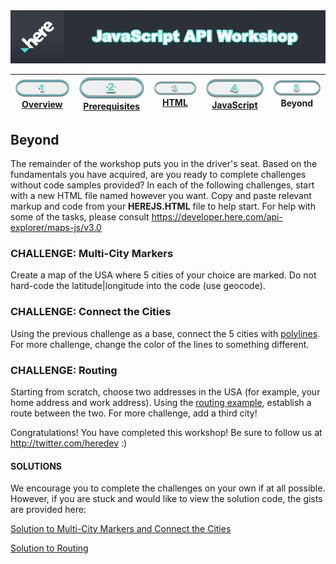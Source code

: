 <img src="./here_workshop.png" width="890" />

| [![Overview](../../images/01_off.png)<br>Overview](./README.md) | [![Prerequisites](../../images/02_off.png)<br>Prerequisites](./02.md) | [![HTML](../../images/03_off.png)<br>HTML](./03.md) | [![JavaScript](../../images/04_off.png)<br>JavaScript](./04.md) | ![Beyond](../../images/05.png)<br>Beyond
| :---: | :---: | :---: | :---: | :---: |

## Beyond

The remainder of the workshop puts you in the driver's seat. Based on the fundamentals you have acquired, are you ready to complete challenges without code samples provided? In each of the following challenges, start with a new HTML file named however you want. Copy and paste relevant markup and code from your **HEREJS.HTML** file to help start. For help with some of the tasks, please consult https://developer.here.com/api-explorer/maps-js/v3.0

### CHALLENGE: Multi-City Markers

Create a map of the USA where 5 cities of your choice are marked. Do not hard-code the latitude|longitude into the code (use geocode).

### CHALLENGE: Connect the Cities

Using the previous challenge as a base, connect the 5 cities with [polylines](https://developer.here.com/api-explorer/maps-js/v3.0/geoshapes/polyline-on-the-map). For more challenge, change the color of the lines to something different.

### CHALLENGE: Routing

Starting from scratch, choose two addresses in the USA (for example, your home address and work address). Using the [routing example](https://developer.here.com/api-explorer/maps-js/v3.0/servicesRouting/map-with-route-from-a-to-b), establish a route between the two. For more challenge, add a third city!


Congratulations! You have completed this workshop! Be sure to follow us at http://twitter.com/heredev :)


#### SOLUTIONS

We encourage you to complete the challenges on your own if at all possible. However, if you are stuck and would like to view the solution code, the gists are provided here:

[Solution to Multi-City Markers and Connect the Cities](https://gist.github.com/palermo4/09214b6d0ca5886c86d58c787fa06985)

[Solution to Routing](https://gist.github.com/palermo4/1152a8395d99e282a02187f34f228f7f)



